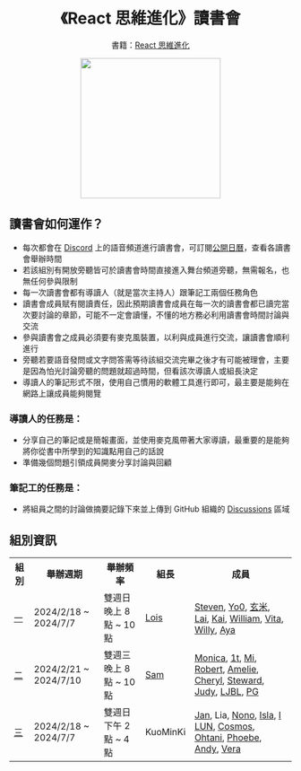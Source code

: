 <h1 align="center">
《React 思維進化》讀書會
</h1>

<p align="center">
  書籍：<a href="https://www.tenlong.com.tw/products/9786263336841">React 思維進化</a>
</p>

<div align="center">
  <img src="https://cf-assets2.tenlong.com.tw/products/images/000/197/001/original/9786263336841_bc_0.jpg?1702977564" wdith="250px" height="250px"/>
</div>

## 讀書會如何運作？
- 每次都會在 [Discord](https://discord.gg/DgDZj6KfE8) 上的語音頻道進行讀書會，可訂閱[公開日曆](https://calendar.google.com/calendar/embed?src=4cd7616554251c9af25e3844060703c5b0e1b7d587fd39eac9556b9efa47a116%40group.calendar.google.com&ctz=Asia%2FTaipei)，查看各讀書會舉辦時間
- 若該組別有開放旁聽皆可於讀書會時間直接進入舞台頻道旁聽，無需報名，也無任何參與限制
- 每一次讀書會都有導讀人（就是當次主持人）跟筆記工兩個任務角色
- 讀書會成員賦有閱讀責任，因此預期讀書會成員在每一次的讀書會都已讀完當次要討論的章節，可能不一定會讀懂，不懂的地方務必利用讀書會時間討論與交流
- 參與讀書會之成員必須要有麥克風裝置，以利與成員進行交流，讓讀書會順利進行
- 旁聽若要語音發問或文字問答需等待該組交流完畢之後才有可能被理會，主要是因為怕光討論旁聽的問題就超過時間，但看該次導讀人或組長決定
- 導讀人的筆記形式不限，使用自己慣用的軟體工具進行即可，最主要是能夠在網路上讓成員能夠閱覽

### 導讀人的任務是：
- 分享自己的筆記或是簡報畫面，並使用麥克風帶著大家導讀，最重要的是能夠將你從書中所學到的知識點用自己的話說
- 準備幾個問題引領成員開麥分享討論與回顧

### 筆記工的任務是：
- 將組員之間的討論做摘要記錄下來並上傳到 GitHub 組織的 [Discussions](https://github.com/Tech-Book-Community/Zet-React-Book/discussions) 區域

## 組別資訊

<table>
  <tr>
    <th>組別</th>
    <th>舉辦週期</th>
    <th>舉辦頻率</th>
    <th>組長</th>
    <th>成員</th>
  </tr>
  <tr>
    <td><a href="https://github.com/Tech-Book-Community/Zet-React-Book/tree/main/%E7%AC%AC%E4%B8%80%E7%B5%84">一</a></td>
    <td>2024/2/18 ~ 2024/7/7</td>
    <td>雙週日晚上 8 點 ~ 10 點</td>
    <td>
      <a href="https://github.com/LoisChen68">Lois</a>
    </td>
    <td>
      <a href="https://github.com/steven4program">Steven</a>,
      <a href="https://github.com/Yo0GuitarIT">Yo0</a>,
      <a href="https://github.com/brownrice02">玄米</a>,
      <a href="https://github.com/ba1679">Lai</a>,
      <a href="https://github.com/Beginneraboutlife116">Kai</a>,
      <a href="https://github.com/thewilliamzhu">William</a>,
      <a href="https://github.com/showlovezz">Vita</a>,
      <a href="https://github.com/ywcheng1207">Willy</a>,
      <a href="https://github.com/Aya-X">Aya</a>
    </td>
  </tr>
  <tr>
    <td><a href="https://github.com/Tech-Book-Community/Zet-React-Book/tree/main/%E7%AC%AC%E4%BA%8C%E7%B5%84">二</a></td>
    <td>2024/2/21 ~ 2024/7/10</td>
    <td>雙週三晚上 8 點 ~ 10 點</td>
    <td>
      <a href="https://github.com/HLTVProxy">Sam</a>
    </td>
    <td>
      <a href="https://github.com/linyawun">Monica</a>,
      <a href="https://github.com/708kelly">1t</a>,
      <a href="https://github.com/MiJouHsieh">Mi</a>,
      <a href="https://github.com/robertyen2023">Robert</a>,
      <a href="https://github.com/amelie314">Amelie</a>,
      <a href="https://github.com/cherylruei">Cheryl</a>,
      <a href="https://github.com/steward379">Steward</a>,
      <a href="https://github.com/judy152534">Judy</a>,
      <a href="https://github.com/LJBL22">LJBL</a>,
      <a href="https://github.com/jiingler">PG</a>
  </tr>
  <tr>
    <td><a href="https://github.com/Tech-Book-Community/Zet-React-Book/tree/main/%E7%AC%AC%E4%B8%89%E7%B5%84">三</a></td>
    <td>2024/2/18 ~ 2024/7/7</td>
    <td>雙週日下午 2 點 ~ 4 點</td>
    <td>
      KuoMinKi
    </td>
    <td>
      <a href="https://github.com/janlin002">Jan</a>,
      Lia,
      <a href="https://github.com/apple890493">Nono</a>,
      <a href="https://github.com/itzuchen1215">Isla</a>,
      <a href="https://github.com/hey-ilun">I LUN</a>,
      <a href="https://github.com/violet7755">Cosmos</a>,
      <a href="https://github.com/siouyu">Ohtani</a>,
      <a href="https://github.com/jolinhappy">Phoebe</a>,
      <a href="https://github.com/letmetellatale">Andy</a>,
      <a href="https://github.com/jingxcc">Vera</a>
  </tr>
</table>
